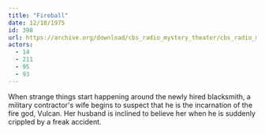 ```yaml
---
title: "Fireball"
date: 12/18/1975
id: 398
url: https://archive.org/download/cbs_radio_mystery_theater/cbs_radio_mystery_theater-0351-0400.zip/cbs_radio_mystery_theater-0351-0400%2Fcbsrmt_0398_fireball.mp3
actors:
  - 14
  - 211
  - 95
  - 93
---
```

When strange things start happening around the newly hired blacksmith, a military contractor's wife begins to suspect that he is the incarnation of the fire god, Vulcan. Her husband is inclined to believe her when he is suddenly crippled by a freak accident.